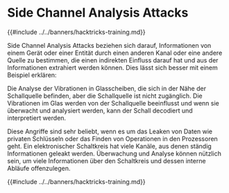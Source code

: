 # Side Channel Analysis Attacks

{{#include ../../banners/hacktricks-training.md}}

Side Channel Analysis Attacks beziehen sich darauf, Informationen von einem Gerät oder einer Entität durch einen anderen Kanal oder eine andere Quelle zu bestimmen, die einen indirekten Einfluss darauf hat und aus der Informationen extrahiert werden können. Dies lässt sich besser mit einem Beispiel erklären:

Die Analyse der Vibrationen in Glasscheiben, die sich in der Nähe der Schallquelle befinden, aber die Schallquelle ist nicht zugänglich. Die Vibrationen im Glas werden von der Schallquelle beeinflusst und wenn sie überwacht und analysiert werden, kann der Schall decodiert und interpretiert werden.

Diese Angriffe sind sehr beliebt, wenn es um das Leaken von Daten wie privaten Schlüsseln oder das Finden von Operationen in den Prozessoren geht. Ein elektronischer Schaltkreis hat viele Kanäle, aus denen ständig Informationen geleakt werden. Überwachung und Analyse können nützlich sein, um viele Informationen über den Schaltkreis und dessen interne Abläufe offenzulegen.

{{#include ../../banners/hacktricks-training.md}}
